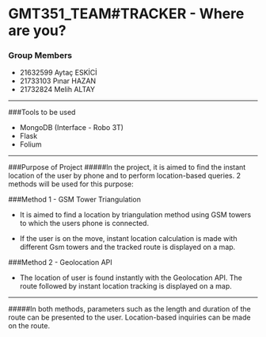 # GMT351_TEAM#TRACKER - Where are you?
### Group Members
- 21632599 Aytaç ESKİCİ
- 21733103 Pınar HAZAN
- 21732824 Melih ALTAY

------------

###Tools to be used
- MongoDB (Interface - Robo 3T)
- Flask
- Folium

------------


###Purpose of Project
#####In the project, it is aimed to find the instant location of the user by phone and to perform location-based queries.
 2 methods will be used for this purpose:

###Method 1 - GSM Tower Triangulation
- It is aimed to find a location by triangulation method using GSM towers to which the users phone is connected.

- If the user is on the move, instant location calculation is made with different Gsm towers and the tracked route is displayed on a map.

###Method 2 - Geolocation API
- The location of user is found instantly with the Geolocation API. The route followed by instant location tracking is displayed on a map.


------------

#####In both methods, parameters such as the length and duration of the route can be presented to the user. Location-based inquiries can be made on the route.
